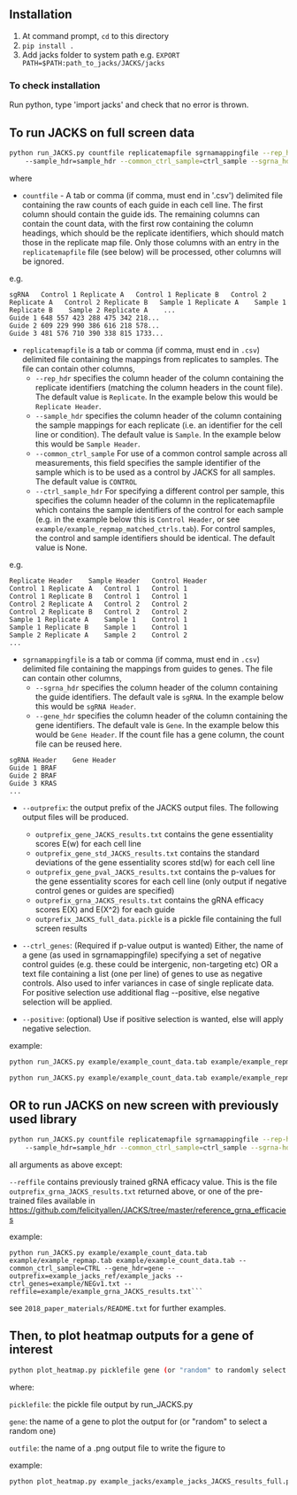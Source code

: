 ## Installation

1.  At command prompt, `cd` to this directory
2.  `pip install .`
3.  Add jacks folder to system path e.g. `EXPORT PATH=$PATH:path_to_jacks/JACKS/jacks`

### To check installation

Run python, type 'import jacks' and check that no error is thrown.


## To run JACKS on full screen data

```bash
python run_JACKS.py countfile replicatemapfile sgrnamappingfile --rep_hdr=replicate_hdr 
    --sample_hdr=sample_hdr --common_ctrl_sample=ctrl_sample --sgrna_hdr=sgrna_hdr --gene_hdr=gene_hdr --outprefix outprefix --ctrl_genes=negative_controls
```

where

* `countfile`  - A tab or comma (if comma, must end in '.csv') delimited file containing the raw counts of each guide in 
each cell line. 
The first column should contain the guide ids.
The remaining columns can contain the count data, with the first row containing the column headings, which should be 
the replicate identifiers, which should match those in the replicate map file.
Only those columns with an entry in the `replicatemapfile` file (see below) will be processed, other columns will be ignored.

e.g.
```
sgRNA	Control 1 Replicate A	Control 1 Replicate B	Control 2 Replicate A	Control 2 Replicate B	Sample 1 Replicate A	Sample 1 Replicate B	Sample 2 Replicate A	...
Guide 1	648	557	423	288	475	342	218...
Guide 2	609	229	990	386	616	218	578...
Guide 3	481	576	710	390	338	815	1733...
```

* `replicatemapfile` is a tab or comma (if comma, must end in `.csv`) delimited file containing the mappings from replicates
 to samples. The file can contain other columns, 
  - `--rep_hdr` specifies the column header of the column containing the replicate identifiers (matching the column headers in the count file). The default value is `Replicate`. In the example below this would be `Replicate Header`.
  - `--sample_hdr` specifies the column header of the column containing the sample mappings for each replicate (i.e. an identifier for the cell line or condition). The default value is `Sample`. In the example below this would be `Sample Header`.
  - `--common_ctrl_sample` For use of a common control sample across all measurements, this field specifies the sample identifier of the sample which is to be used as a control by JACKS for all samples. The default value is `CONTROL`
  - `--ctrl_sample_hdr` For specifying a different control per sample, this specifies the column header of the column in the replicatemapfile which contains the sample identifiers of the control for each sample (e.g. in the example below this is `Control Header`, or see `example/example_repmap_matched_ctrls.tab`). For control samples, the control and sample identifiers should be identical. The default value is None. 

e.g.
```
Replicate Header	Sample Header	Control Header
Control 1 Replicate A	Control 1	Control 1
Control 1 Replicate B	Control 1	Control 1
Control 2 Replicate A	Control 2	Control 2
Control 2 Replicate B	Control 2	Control 2
Sample 1 Replicate A	Sample 1	Control 1
Sample 1 Replicate B	Sample 1 	Control 1
Sample 2 Replicate A	Sample 2	Control 2
...
```

* `sgrnamappingfile` is a tab or comma (if comma, must end in `.csv`) delimited file containing the mappings from guides to genes.
The file can contain other columns, 
  - `--sgrna_hdr` specifies the column header of the column containing the guide identifiers. The default vale is `sgRNA`. In the example below this would be `sgRNA Header`.
  - `--gene_hdr` specifies the column header of the column containing the gene identifiers. The default vale is `Gene`. In the example below this would be `Gene Header`.
If the count file has a gene column, the count file can be reused here.

```
sgRNA Header	Gene Header
Guide 1	BRAF
Guide 2	BRAF
Guide 3	KRAS
...
```

* `--outprefix`: the output prefix of the JACKS output files. The following output files will be produced.
  -  `outprefix_gene_JACKS_results.txt` contains the gene essentiality scores E(w) for each cell line
  - `outprefix_gene_std_JACKS_results.txt` contains the standard deviations of the gene essentiality scores std(w) for each cell line
  - `outprefix_gene_pval_JACKS_results.txt` contains the p-values for the gene essentiality scores for each cell line (only output if negative control genes or guides are specified)
  - `outprefix_grna_JACKS_results.txt` contains the gRNA efficacy scores E(X) and E(X^2) for each guide
  -  `outprefix_JACKS_full_data.pickle` is a pickle file containing the full screen results

* `--ctrl_genes`: (Required if p-value output is wanted) Either, the name of a gene (as used in sgrnamappingfile) specifying a set of negative control guides (e.g. these could be intergenic, non-targeting etc) OR a text file containing a list (one per line) of genes to use as negative controls. Also used to infer variances in case of single replicate data. For positive selection use additional flag --positive, else negative selection will be applied.
  
* `--positive`: (optional) Use if positive selection is wanted, else will apply negative selection.
  
example:
```bash
python run_JACKS.py example/example_count_data.tab example/example_repmap.tab example/example_count_data.tab --common_ctrl_sample=CTRL --gene_hdr=gene --outprefix=example_jacks/example_jacks --ctrl_genes=example/NEGv1.txt
```
```bash
python run_JACKS.py example/example_count_data.tab example/example_repmap_matched_ctrls.tab example/example_count_data.tab --ctrl_sample_hdr=Control --gene_hdr=gene --outprefix=example_jacks_ctrls/example_jacks --ctrl_genes=example/NEGv1.txt
```

## OR to run JACKS on new screen with previously used library

```bash
python run_JACKS.py countfile replicatemapfile sgrnamappingfile --rep-hdr=replicate_hdr 
    --sample_hdr=sample_hdr --common_ctrl_sample=ctrl_sample --sgrna-hdr=sgrna_hdr --gene-hdr=gene_hdr --reffile=grnaeffiacyfile --outprefix outprefix
```

all arguments as above except:
   
`--reffile` contains previously trained gRNA efficacy value. This is the file `outprefix_grna_JACKS_results.txt`
 returned above, or one of the pre-trained files available in https://github.com/felicityallen/JACKS/tree/master/reference_grna_efficacies
    
example:   

```
python run_JACKS.py example/example_count_data.tab example/example_repmap.tab example/example_count_data.tab --common_ctrl_sample=CTRL --gene_hdr=gene --outprefix=example_jacks_ref/example_jacks --ctrl_genes=example/NEGv1.txt --reffile=example/example_grna_JACKS_results.txt```
```     
     
see `2018_paper_materials/README.txt` for further examples.

## Then, to plot heatmap outputs for a gene of interest

```bash
python plot_heatmap.py picklefile gene (or "random" to randomly select one) outfile
```

where:

`picklefile`:  the pickle file output by run_JACKS.py

`gene`: the name of a gene to plot the output for (or "random" to select a random one)

`outfile`: the name of a .png output file to write the figure to

example:

```bash
python plot_heatmap.py example_jacks/example_jacks_JACKS_results_full.pickle KRAS example_jacks/KRAS.png
```
 